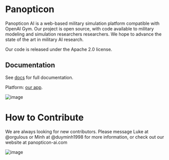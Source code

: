 # Panopticon
Panopticon AI is a web-based military simulation platform compatible with OpenAI Gym. Our project is open source,
with code available to military modeling and simulation researchers researchers. 
We hope to advance the state of the art in military AI research.

Our code is released under the Apache 2.0 license.

## Documentation

See [docs](https://docs.panopticon-ai.com/) for full documentation.

Platform: [our app](https://app.panopticon-ai.com/).

![image](https://github.com/user-attachments/assets/839cace4-dcbd-4abf-81b0-0b93afbfd8a8)

# How to Contribute 

We are always looking for new contributors. Please message Luke at @orgulous or Minh at @duyminh1998 for more information, or check out our website at panopticon-ai.com

![image](https://github.com/user-attachments/assets/0983b1cf-c03e-4720-8b07-538fae23fec8)

